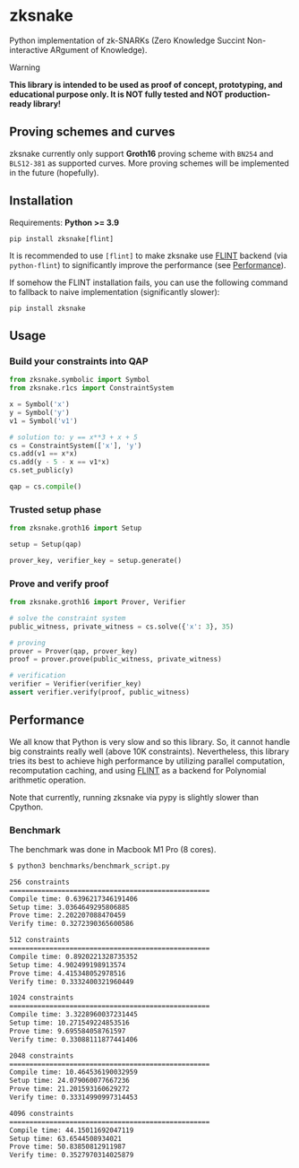 # zksnake

Python implementation of zk-SNARKs (Zero Knowledge Succint Non-interactive ARgument of Knowledge).

<!-- prettier-ignore-start -->
> [!WARNING] 
**This library is intended to be used as proof of concept, prototyping, and educational purpose only. It is NOT fully tested and NOT production-ready library!**
<!-- prettier-ignore-end -->

## Proving schemes and curves

zksnake currently only support **Groth16** proving scheme with `BN254` and `BLS12-381` as supported curves. More proving schemes will be implemented in the future (hopefully).

## Installation

Requirements: **Python >= 3.9**

```
pip install zksnake[flint]
```

It is recommended to use `[flint]` to make zksnake use [FLINT](https://flintlib.org/) backend (via `python-flint`) to significantly improve the performance (see [Performance](#performance)).

If somehow the FLINT installation fails, you can use the following command to fallback to naive implementation (significantly slower):

```
pip install zksnake
```

## Usage

### Build your constraints into QAP

```python
from zksnake.symbolic import Symbol
from zksnake.r1cs import ConstraintSystem

x = Symbol('x')
y = Symbol('y')
v1 = Symbol('v1')

# solution to: y == x**3 + x + 5
cs = ConstraintSystem(['x'], 'y')
cs.add(v1 == x*x)
cs.add(y - 5 - x == v1*x)
cs.set_public(y)

qap = cs.compile()
```

### Trusted setup phase

```python
from zksnake.groth16 import Setup

setup = Setup(qap)

prover_key, verifier_key = setup.generate()
```

### Prove and verify proof

```python
from zksnake.groth16 import Prover, Verifier

# solve the constraint system
public_witness, private_witness = cs.solve({'x': 3}, 35)

# proving
prover = Prover(qap, prover_key)
proof = prover.prove(public_witness, private_witness)

# verification
verifier = Verifier(verifier_key)
assert verifier.verify(proof, public_witness)
```

## Performance

We all know that Python is very slow and so this library. So, it cannot handle big constraints really well (above 10K constraints). Nevertheless, this library tries its best to achieve high performance by utilizing parallel computation, recomputation caching, and using [FLINT](https://flintlib.org/) as a backend for Polynomial arithmetic operation.

Note that currently, running zksnake via pypy is slightly slower than Cpython.

### Benchmark

The benchmark was done in Macbook M1 Pro (8 cores).

```bash
$ python3 benchmarks/benchmark_script.py

256 constraints
==================================================
Compile time: 0.6396217346191406
Setup time: 3.0364649295806885
Prove time: 2.202207088470459
Verify time: 0.3272390365600586

512 constraints
==================================================
Compile time: 0.8920221328735352
Setup time: 4.902499198913574
Prove time: 4.415348052978516
Verify time: 0.3332400321960449

1024 constraints
==================================================
Compile time: 3.3228960037231445
Setup time: 10.271549224853516
Prove time: 9.695584058761597
Verify time: 0.33088111877441406

2048 constraints
==================================================
Compile time: 10.464536190032959
Setup time: 24.079060077667236
Prove time: 21.201593160629272
Verify time: 0.33314990997314453

4096 constraints
==================================================
Compile time: 44.15011692047119
Setup time: 63.6544508934021
Prove time: 50.83850812911987
Verify time: 0.3527970314025879
```
